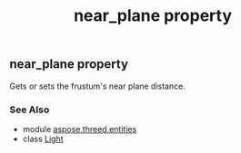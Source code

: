 ﻿---
title: near_plane property
second_title: Aspose.3D for Python via .NET API References
description: 
type: docs
weight: 240
url: /python-net/aspose.threed.entities/light/near_plane/
is_root: false
---

## near_plane property


Gets or sets the frustum's near plane distance.

### See Also
* module [aspose.threed.entities](../../)
* class [Light](/3d/python-net/aspose.threed.entities/light)
